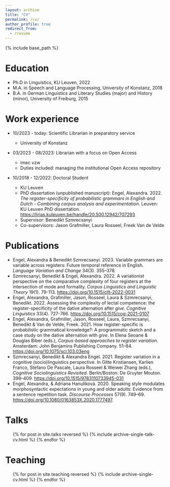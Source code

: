 ```yaml
---
layout: archive
title: "CV"
permalink: /cv/
author_profile: true
redirect_from:
  - /resume
---
```


{% include base_path %}

Education
======
* Ph.D in Linguistics, KU Leuven, 2022
* M.A. in Speech and Language Processing, University of Konstanz, 2018
* B.A. in German Linguistics and Literary Studies (major) and History (minor), University of Freiburg, 2015

Work experience
======
* 10/2023 - today: Scientific Librarian in preparatory service
  * University of Konstanz

* 03/2023 - 08/2023: Librarian with a focus on Open Access
  * imec vzw
  * Duties included: managing the institutional Open Access repository

* 10/2018 - 12/2022: Doctoral Student
  * KU Leuven
  * PhD dissertation (unpublished manuscript): Engel, Alexandra. 2022. *The register-specificity of probabilistic grammars in English and Dutch - Combining corpus analysis and experimentation*. Leuven: KU Leuven PhD dissertation. https://lirias.kuleuven.be/handle/20.500.12942/707293
  * Supervisor: Benedikt Szmrecsanyi
  * Co-supervisors: Jason Grafmiller, Laura Rosseel, Freek Van de Velde
  

Publications
======
* Engel, Alexandra & Benedikt Szmrecsanyi. 2023. Variable grammars are variable across registers: Future temporal reference in English. *Language Variation and Change* 34(3). 355–378.
* Szmrecsanyi, Benedikt & Engel, Alexandra. 2022. A variationist perspective on the comparative complexity of four registers at the intersection of mode and formality. *Corpus Linguistics and Linguistic Theory* 19(1). 79-113. https://doi.org/10.1515/cllt-2022-0031
* Engel, Alexandra, Grafmiller, Jason, Rosseel, Laura & Szmrecsanyi, Benedikt. 2022. Assessing the complexity of lectal competence: the register-specificity of the dative alternation after *give*. *Cognitive Linguistics* 33(4). 727-766. https://doi.org/10.1515/cog-2021-0107
* Engel, Alexandra, Grafmiller, Jason, Rosseel, Laura, Szmrecsanyi, Benedikt & Van de Velde, Freek. 2021. How register-specific is probabilistic grammatical knowledge?: A programmatic sketch and a case study on the dative alternation with *give*. In Elena Seoane & Douglas Biber (eds.), *Corpus-based approaches to register variation*. Amsterdam: John Benjamins Publishing Company. 51–84. https://doi.org/10.1075/scl.103.03eng
* Szmrecsanyi, Benedikt & Alexandra Engel. 2021. Register variation in a cognitive (socio)linguistics perspective. In Gitte Kristiansen, Karlien Franco, Stefano De Pascale, Laura Rosseel & Weiwei Zhang (eds.), *Cognitive Sociolinguistics Revisited*. Berlin/Boston: De Gruyter Mouton. 398–409. https://doi.org/10.1515/9783110733945-031
* Engel, Alexandra, & Adriana Hanulíková. 2020. Speaking style modulates morphosyntactic expectations in young and older adults: Evidence from a sentence repetition task. *Discourse Processes* 57(9). 749–69. https://doi.org/10.1080/0163853X.2020.1777497.

Talks
======
  <ul>{% for post in site.talks reversed %}
    {% include archive-single-talk-cv.html  %}
  {% endfor %}</ul>
  
Teaching
======
  <ul>{% for post in site.teaching reversed %}
    {% include archive-single-cv.html %}
  {% endfor %}</ul>
  
